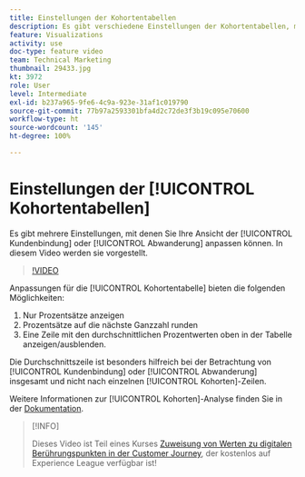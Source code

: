 ```yaml
---
title: Einstellungen der Kohortentabellen
description: Es gibt verschiedene Einstellungen der Kohortentabellen, mit denen Sie Ihre Ansicht der Kundenbindung oder Abwanderung anpassen können. In diesem Video werden sie vorgestellt.
feature: Visualizations
activity: use
doc-type: feature video
team: Technical Marketing
thumbnail: 29433.jpg
kt: 3972
role: User
level: Intermediate
exl-id: b237a965-9fe6-4c9a-923e-31af1c019790
source-git-commit: 77b97a2593301bfa4d2c72de3f3b19c095e70600
workflow-type: ht
source-wordcount: '145'
ht-degree: 100%

---
```


# Einstellungen der [!UICONTROL Kohortentabellen]

Es gibt mehrere Einstellungen, mit denen Sie Ihre Ansicht der [!UICONTROL Kundenbindung] oder [!UICONTROL Abwanderung] anpassen können. In diesem Video werden sie vorgestellt.

>[!VIDEO](https://video.tv.adobe.com/v/29433/?quality=12)

Anpassungen für die [!UICONTROL Kohortentabelle] bieten die folgenden Möglichkeiten:

1. Nur Prozentsätze anzeigen
1. Prozentsätze auf die nächste Ganzzahl runden
1. Eine Zeile mit den durchschnittlichen Prozentwerten oben in der Tabelle anzeigen/ausblenden.

Die Durchschnittszeile ist besonders hilfreich bei der Betrachtung von [!UICONTROL Kundenbindung] oder [!UICONTROL Abwanderung] insgesamt und nicht nach einzelnen [!UICONTROL Kohorten]-Zeilen.

Weitere Informationen zur [!UICONTROL Kohorten]-Analyse finden Sie in der [Dokumentation](https://experienceleague.adobe.com/docs/analytics/analyze/analysis-workspace/visualizations/cohort-table/t-cohort.html?lang=de).

>[!INFO]
>
> Dieses Video ist Teil eines Kurses [Zuweisung von Werten zu digitalen Berührungspunkten in der Customer Journey](https://experienceleague.adobe.com/?recommended=Analytics-U-1-2020.2&amp;lang=de), der kostenlos auf Experience League verfügbar ist!